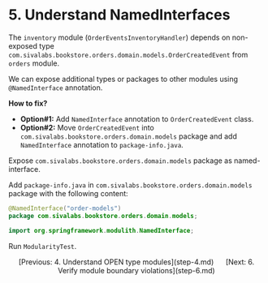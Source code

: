 # 5. Understand NamedInterfaces

The `inventory` module (`OrderEventsInventoryHandler`) depends on non-exposed type `com.sivalabs.bookstore.orders.domain.models.OrderCreatedEvent` from `orders` module.

We can expose additional types or packages to other modules using `@NamedInterface` annotation.

**How to fix?**

* **Option#1:** Add `NamedInterface` annotation to `OrderCreatedEvent` class.
* **Option#2:** Move `OrderCreatedEvent` into `com.sivalabs.bookstore.orders.domain.models` package and add `NamedInterface` annotation to `package-info.java`.

Expose `com.sivalabs.bookstore.orders.domain.models` package as named-interface.

Add `package-info.java` in `com.sivalabs.bookstore.orders.domain.models` package with the following content:

```java
@NamedInterface("order-models")
package com.sivalabs.bookstore.orders.domain.models;

import org.springframework.modulith.NamedInterface;
```

Run `ModularityTest`.

<p align="center">
[Previous: 4. Understand OPEN type modules](step-4.md) &nbsp;&nbsp;&nbsp;&nbsp;
[Next: 6. Verify module boundary violations](step-6.md)
</p>